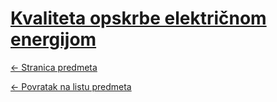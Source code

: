 # [Kvaliteta opskrbe električnom energijom](https://www.github.com/studosi-fer/KOEE)
[<- Stranica predmeta](https://www.fer.unizg.hr/predmet/koee)

[<- Povratak na listu predmeta](https://www.github.com/studosi/FER)